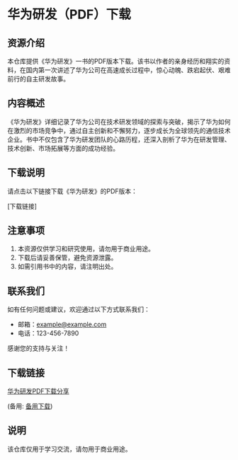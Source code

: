 # 华为研发（PDF）下载

## 资源介绍

本仓库提供《华为研发》一书的PDF版本下载。该书以作者的亲身经历和翔实的资料，在国内第一次讲述了华为公司在高速成长过程中，惊心动魄、跌宕起伏、艰难前行的自主研发故事。

## 内容概述

《华为研发》详细记录了华为公司在技术研发领域的探索与突破，揭示了华为如何在激烈的市场竞争中，通过自主创新和不懈努力，逐步成长为全球领先的通信技术企业。书中不仅包含了华为研发团队的心路历程，还深入剖析了华为在研发管理、技术创新、市场拓展等方面的成功经验。

## 下载说明

请点击以下链接下载《华为研发》的PDF版本：

[下载链接]

## 注意事项

1. 本资源仅供学习和研究使用，请勿用于商业用途。
2. 下载后请妥善保管，避免资源泄露。
3. 如需引用书中的内容，请注明出处。

## 联系我们

如有任何问题或建议，欢迎通过以下方式联系我们：

- 邮箱：example@example.com
- 电话：123-456-7890

感谢您的支持与关注！

## 下载链接
[华为研发PDF下载分享](https://pan.quark.cn/s/3a73d06245e5) 

(备用: [备用下载](https://pan.baidu.com/s/1UKoDD4SPss352ygboj3gcw?pwd=1234))

## 说明

该仓库仅用于学习交流，请勿用于商业用途。
